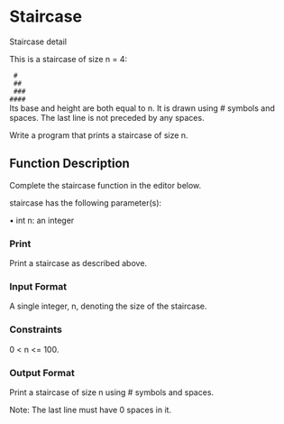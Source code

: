 # Staircase

Staircase detail

This is a staircase of size n = 4:

<code>   #</code><br/>
<code>  ##</code><br/>
<code> ###</code><br/>
<code>####</code><br/>
Its base and height are both equal to n. It is drawn using # symbols and spaces. The last line is not preceded by any spaces.

Write a program that prints a staircase of size n.

## Function Description

Complete the staircase function in the editor below.

staircase has the following parameter(s):

&#x2022; int n: an integer

### Print

Print a staircase as described above.

### Input Format

A single integer, n, denoting the size of the staircase.

### Constraints

0 < n <= 100.

### Output Format

Print a staircase of size n using # symbols and spaces.

Note: The last line must have 0 spaces in it.